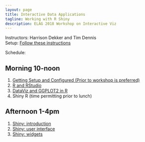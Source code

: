 ```yaml
---
layout: page
title: Interactive Data Applications
tagline: Working with R Shiny
description: ELAG 2018 Workshop on Interactive Viz
---
```


Instructors: Harrison Dekker and Tim Dennis  
Setup: [Follow these instructions](setup-r.html)

Schedule:

## Morning 10-noon

1. [Getting Setup and Configured (Prior to workshop is preferred)](setup-r.html)
1. [R and RStudio](https://swcarpentry.github.io/r-novice-gapminder/01-rstudio-intro/)
3. [DataViz and GGPLOT2 in R](pages/ggplot2_dataviz_basics.html)
1. Shiny R (time permitting prior to lunch)

## Afternoon 1-4pm

1. [Shiny: introduction](pages/00shiny_basics.html)
2. [Shiny: user interface](pages/01shiny_basics.html)
3. [Shiny: widgets](pages/02shiny_basics.html)
